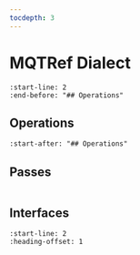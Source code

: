 ```yaml
---
tocdepth: 3
---
```


# MQTRef Dialect

```{include} Dialects/MLIRMQTRefDialect.md
:start-line: 2
:end-before: "## Operations"
```

## Operations

```{include} Dialects/MLIRMQTRefDialect.md
:start-after: "## Operations"
```

## Passes

```{include} Passes/MLIRMQTRefPasses.md

```

## Interfaces

```{include} Dialects/MLIRMQTRefInterfaces.md
:start-line: 2
:heading-offset: 1
```

